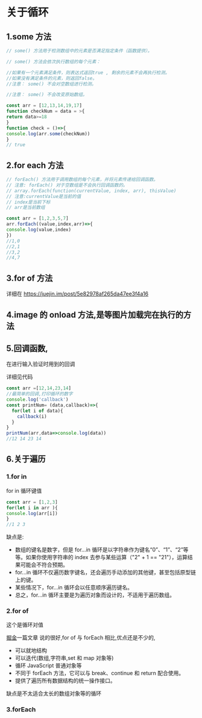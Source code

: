 # 关于循环

## 1.some 方法

```JavaScript
// some() 方法用于检测数组中的元素是否满足指定条件（函数提供）。

// some() 方法会依次执行数组的每个元素：

//如果有一个元素满足条件，则表达式返回true , 剩余的元素不会再执行检测。
//如果没有满足条件的元素，则返回false。
//注意： some() 不会对空数组进行检测。

//注意： some() 不会改变原始数组。

const arr = [12,13,14,19,17]
function checkNum = data = >{
return data>=18
}
function check = ()=>{
console.log(arr.some(checkNum))
}
// true
```

## 2.for each 方法

```JavaScript
// forEach() 方法用于调用数组的每个元素，并将元素传递给回调函数。
// 注意: forEach() 对于空数组是不会执行回调函数的。
// array.forEach(function(currentValue, index, arr), thisValue)
// 注意:currentValue是当前的值
// index是当前下标
// arr是当前数组

const arr = [1,2,3,5,7]
arr.forEach((value,index,arr)=>{
console.log(value,index)
})
//1,0
//2,1
//3,2
//4,7
```

## 3.for of 方法

详细在 https://juejin.im/post/5e82978af265da47ee3f4a16

## 4.image 的 onload 方法,是等图片加载完在执行的方法

## 5.回调函数,

在进行输入验证时用到的回调

详细见代码

```JavaScript
const arr =[12,14,23,14]
//最简单的回调,打印循环的数字
console.log('callback')
const printNum= (data,callback)=>{
  for(let i of data){
    callback(i)
  }
}
printNum(arr,data=>console.log(data))
//12 14 23 14
```

## 6.关于遍历

### 1.for in

for in 循环键值

```JavaScript
const arr = [1,2,3]
for(let i in arr ){
console.log(arr[i])
}
//1 2 3
```

缺点是:

- 数组的键名是数字，但是 for...in 循环是以字符串作为键名“0”、“1”、“2”等等。如果你使用字符串的 index 去参与某些运算（"2" + 1 == "21"），运算结果可能会不符合预期。
- for...in 循环不仅遍历数字键名，还会遍历手动添加的其他键，甚至包括原型链上的键。
- 某些情况下，for...in 循环会以任意顺序遍历键名。
- 总之，for...in 循环主要是为遍历对象而设计的，不适用于遍历数组。

### 2.for of

这个是循环对值

[掘金](https://juejin.im/post/5e82978af265da47ee3f4a16)一篇文章 说的很好,for of 与 forEach 相比,优点还是不少的,

- 可以就地结构
- 可以迭代(数组,字符串,set 和 map 对象等)
- 循环 JavaScript 普通对象等
- 不同于 forEach 方法，它可以与 break、continue 和 return 配合使用。
- 提供了遍历所有数据结构的统一操作接口。

缺点是不太适合太长的数组对象等的循环

### 3.forEach
